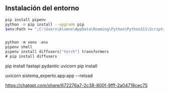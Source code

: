 
## Instalación del entorno
```bash
pip install pipenv
python -m pip install --upgrade pip
$env:Path += ";C:\Users\Alumno\AppData\Roaming\Python\Python311\Scripts"
```

```csharp

python -m venv .env
pipenv shell
pipenv install diffusers["torch"] transformers
# pip install diffusers
```


 pip install fastapi pydantic uvicorn
 pip install 

uvicorn sistema_experto.app:app --reload

https://chatgpt.com/share/672276a7-2c38-800f-9fff-2a04718cec75


